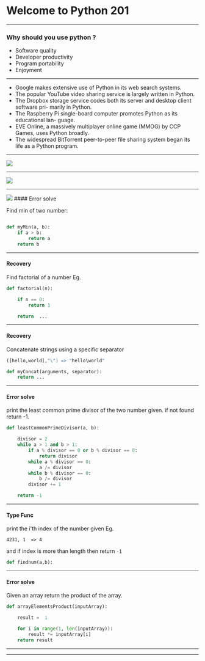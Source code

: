 

# Welcome to Python 201


---

### Why should you use python ?

+ Software quality
+ Developer productivity
+ Program portability
+ Enjoyment

---


+ Google makes extensive use of Python in its web search systems.
+ The popular YouTube video sharing service is largely written in Python.
+ The Dropbox storage service codes both its server and desktop client software pri-
marily in Python.
+ The Raspberry Pi single-board computer promotes Python as its educational lan-
guage.
+ EVE Online, a massively multiplayer online game (MMOG) by CCP Games, uses
Python broadly.
+ The widespread BitTorrent peer-to-peer file sharing system began its life as a
Python program.

---

<img src="images/pyvsjava.jpg"/>

---

<img src="images/java.jpg" />

---

<img src="images/crawler.jpg" />
#### Error solve

Find min of two number:

```Python

def myMin(a, b):
    if a > b:
        return a
    return b


```


---

#### Recovery

Find factorial of a number
Eg.


```python
def factorial(n):

    if n == 0:
        return 1

    return  ...
```


---

#### Recovery

Concatenate strings using a specific separator

```python
([hello,world],"\") => "hello\world"
```

```python
def myConcat(arguments, separator):
    return ...


```


---

#### Error solve

print the least common prime divisor of the two number given. if not found return -1.

```python
def leastCommonPrimeDivisor(a, b):

    divisor = 2
    while a > 1 and b > 1:
        if a % divisor == 0 or b % divisor == 0:
            return divisor
        while a % divisor == 0:
            a /= divisor
        while b % divisor == 0:
            b /= divisor
        divisor += 1

    return -1
```

---

#### Type Func

print the i'th index of the number given Eg.
```
4231, 1  => 4
```
and if index is more than length then return `-1`


```python
def findnum(a,b):


```

---

#### Error solve

Given an array return the product of the array.

```python
def arrayElementsProduct(inputArray):

    result =  1

    for i in range(1, len(inputArray)):
        result *= inputArray[i]
    return result
```


---





---
